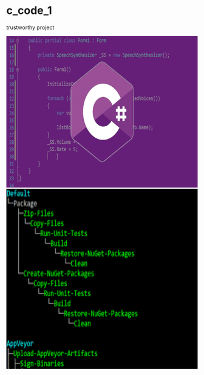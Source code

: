 # c_code_1
trustworthy project

<img src="c_code_1/csharp.jpg" height="400px">


<img src="c_code_1/download.png" height="475px">
